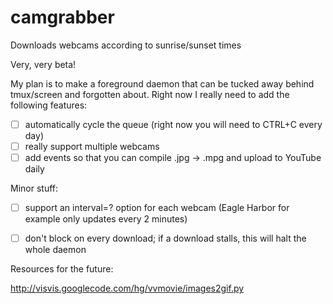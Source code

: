 # camgrabber
Downloads webcams according to sunrise/sunset times

Very, very beta!

My plan is to make a foreground daemon that can be tucked away behind
tmux/screen and forgotten about. Right now I really need to add the following
features:

 - [ ] automatically cycle the queue (right now you will need to CTRL+C every day)
 - [ ] really support multiple webcams
 - [ ] add events so that you can compile .jpg -> .mpg and upload to YouTube daily

Minor stuff:

 - [ ] support an interval=? option for each webcam (Eagle Harbor for example
       only updates every 2 minutes)
 - [ ] don't block on every download; if a download stalls, this will halt the
       whole daemon


Resources for the future:

http://visvis.googlecode.com/hg/vvmovie/images2gif.py


